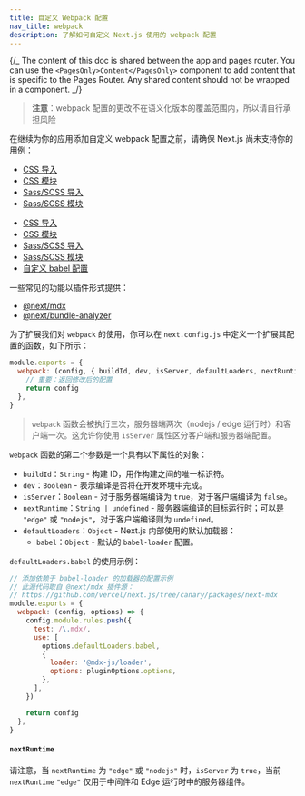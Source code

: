 ```yaml
---
title: 自定义 Webpack 配置
nav_title: webpack
description: 了解如何自定义 Next.js 使用的 webpack 配置
---
```


{/_ The content of this doc is shared between the app and pages router. You can use the `<PagesOnly>Content</PagesOnly>` component to add content that is specific to the Pages Router. Any shared content should not be wrapped in a component. _/}

> **注意**：webpack 配置的更改不在语义化版本的覆盖范围内，所以请自行承担风险

在继续为你的应用添加自定义 webpack 配置之前，请确保 Next.js 尚未支持你的用例：

<AppOnly>

- [CSS 导入](/docs/app/getting-started/css)
- [CSS 模块](/docs/app/getting-started/css#css-modules)
- [Sass/SCSS 导入](/docs/app/guides/sass)
- [Sass/SCSS 模块](/docs/app/guides/sass)

</AppOnly>

<PagesOnly>

- [CSS 导入](/docs/app/getting-started/css)
- [CSS 模块](/docs/app/getting-started/css)
- [Sass/SCSS 导入](/docs/pages/guides/sass)
- [Sass/SCSS 模块](/docs/pages/guides/sass)
- [自定义 babel 配置](/docs/pages/guides/babel)

</PagesOnly>

一些常见的功能以插件形式提供：

- [@next/mdx](https://github.com/vercel/next.js/tree/canary/packages/next-mdx)
- [@next/bundle-analyzer](https://github.com/vercel/next.js/tree/canary/packages/next-bundle-analyzer)

为了扩展我们对 `webpack` 的使用，你可以在 `next.config.js` 中定义一个扩展其配置的函数，如下所示：

```js filename="next.config.js"
module.exports = {
  webpack: (config, { buildId, dev, isServer, defaultLoaders, nextRuntime, webpack }) => {
    // 重要：返回修改后的配置
    return config
  },
}
```

> `webpack` 函数会被执行三次，服务器端两次（nodejs / edge 运行时）和客户端一次。这允许你使用 `isServer` 属性区分客户端和服务器端配置。

`webpack` 函数的第二个参数是一个具有以下属性的对象：

- `buildId`：`String` - 构建 ID，用作构建之间的唯一标识符。
- `dev`：`Boolean` - 表示编译是否将在开发环境中完成。
- `isServer`：`Boolean` - 对于服务器端编译为 `true`，对于客户端编译为 `false`。
- `nextRuntime`：`String | undefined` - 服务器端编译的目标运行时；可以是 `"edge"` 或 `"nodejs"`，对于客户端编译则为 `undefined`。
- `defaultLoaders`：`Object` - Next.js 内部使用的默认加载器：
  - `babel`：`Object` - 默认的 `babel-loader` 配置。

`defaultLoaders.babel` 的使用示例：

```js
// 添加依赖于 babel-loader 的加载器的配置示例
// 此源代码取自 @next/mdx 插件源：
// https://github.com/vercel/next.js/tree/canary/packages/next-mdx
module.exports = {
  webpack: (config, options) => {
    config.module.rules.push({
      test: /\.mdx/,
      use: [
        options.defaultLoaders.babel,
        {
          loader: '@mdx-js/loader',
          options: pluginOptions.options,
        },
      ],
    })

    return config
  },
}
```

#### `nextRuntime`

请注意，当 `nextRuntime` 为 `"edge"` 或 `"nodejs"` 时，`isServer` 为 `true`，当前 `nextRuntime` `"edge"` 仅用于中间件和 Edge 运行时中的服务器组件。
